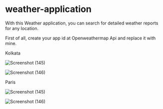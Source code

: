 # weather-application
With this Weather application, you can search for detailed weather reports for any location.

First of all, create your app id at Openweathermap Api and replace it with mine.

Kolkata

![Screenshot (145)](https://github.com/SoumyaK2/weather-application/assets/126533828/e2980a6d-7bfd-4f7c-9d83-2b007fac9e6a)


![Screenshot (146)](https://github.com/SoumyaK2/weather-application/assets/126533828/a54b88c1-8983-485f-aee9-350fa3581933)


Paris

![Screenshot (145)](https://github.com/SoumyaK2/weather-application/assets/126533828/43baa528-f538-4f52-9213-68a9548ae308)


![Screenshot (146)](https://github.com/SoumyaK2/weather-application/assets/126533828/3ac1fe39-7119-4ad5-8756-b869f7b7304a)


